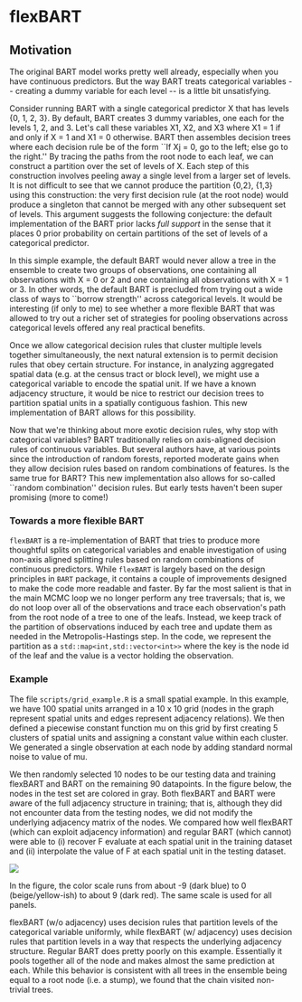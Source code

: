 # flexBART


## Motivation
The original BART model works pretty well already, especially when you have continuous predictors.
But the way BART treats categorical variables -- creating a dummy variable for each level -- is a little bit unsatisfying.


Consider running BART with a single categorical predictor X that has levels {0, 1, 2, 3}.
By default, BART creates 3 dummy variables, one each for the levels 1, 2, and 3. Let's call these variables X1, X2, and X3 where X1 = 1 if and only if X = 1 and X1 = 0 otherwise.
BART then assembles decision trees where each decision rule be of the form ``If Xj = 0, go to the left; else go to the right.''
By tracing the paths from the root node to each leaf, we can construct a partition over the set of levels of X. 
Each step of this construction involves peeling away a single level from a larger set of levels.
It is not difficult to see that we cannot produce the partition {0,2}, {1,3} using this construction: the very first decision rule (at the root node) would produce a singleton that cannot be merged with any other subsequent set of levels.
This argument suggests the following conjecture: the default implementation of the BART prior lacks *full support* in the sense that it places 0 prior probability on certain partitions of the set of levels of a categorical predictor.

In this simple example, the default BART would never allow a tree in the ensemble to create two groups of observations, one containing all observations with X = 0 or 2 and one containing all observations with X = 1 or 3.
In other words, the default BART is precluded from trying out a wide class of ways to ``borrow strength'' across categorical levels.
It would be interesting (if only to me) to see whether a more flexible BART that was allowed to try out a richer set of strategies for pooling observations across categorical levels offered any real practical benefits.


Once we allow categorical decision rules that cluster multiple levels together simultaneously, the next natural extension is to permit decision rules that obey certain structure.
For instance, in analyzing aggregated spatial data (e.g. at the census tract or block level), we might use a categorical variable to encode the spatial unit. 
If we have a known adjacency structure, it would be nice to restrict our decision trees to partition spatial units in a spatially contiguous fashion.
This new implementation of BART allows for this possibility.

Now that we're thinking about more exotic decision rules, why stop with categorical variables? BART traditionally relies on axis-aligned decision rules of continuous variables.
But several authors have, at various points since the introduction of random forests, reported moderate gains when they allow decision rules based on random combinations of features.
Is the same true for BART?
This new implementation also allows for so-called ``random combination'' decision rules.
But early tests haven't been super promising (more to come!)

### Towards a more flexible BART

`flexBART` is a re-implementation of BART that tries to produce more thoughtful splits on categorical variables and enable investigation of using non-axis aligned splitting rules based on random combinations of continuous predictors.
While `flexBART` is largely based on the design principles in `BART` package, it contains a couple of improvements designed to make the code more readable and faster.
By far the most salient is that in the main MCMC loop we no longer perform any tree traversals; that is, we do not loop over all of the observations and trace each observation's path from the root node of a tree to one of the leafs.
Instead, we keep track of the partition of observations induced by each tree and update them as needed in the Metropolis-Hastings step.
In the code, we represent the partition as a `std::map<int,std::vector<int>>` where the key is the node id of the leaf and the value is a vector holding the observation.

### Example

The file `scripts/grid_example.R` is a small spatial example. 
In this example, we have 100 spatial units arranged in a 10 x 10 grid (nodes in the graph represent spatial units and edges represent adjacency relations).
We then defined a piecewise constant function mu on this grid by first creating 5 clusters of spatial units and assigning a constant value within each cluster.
We generated a single observation at each node by adding standard normal noise to value of mu.


We then randomly selected 10 nodes to be our testing data and training flexBART and BART on the remaining 90 datapoints. In the figure below, the nodes in the test set are colored in gray.
Both flexBART and BART were aware of the full adjacency structure in training; that is, although they did not encounter data from the testing nodes, we did not modify the underlying adjacency matrix of the nodes. 
We compared how well flexBART (which can exploit adjacency information) and regular BART (which cannot) were able to (i) recover F evaluate at each spatial unit in the training dataset and (ii) interpolate the value of F at each spatial unit in the testing dataset. 

![](https://github.com/skdeshpande91/flexBART/blob/main/figures/grid_example.png)

In the figure, the color scale runs from about -9 (dark blue) to 0 (beige/yellow-ish) to about 9 (dark red). 
The same scale is used for all panels.

flexBART (w/o adjacency) uses decision rules that partition levels of the categorical variable uniformly, while flexBART (w/ adjacency) uses decision rules that partition levels in a way that respects the underlying adjacency structure.
Regular BART does pretty poorly on this example. Essentially it pools together all of the node and makes almost the same prediction at each. While this behavior is consistent with all trees in the ensemble being equal to a root node (i.e. a stump), we found that the chain visited non-trivial trees. 



